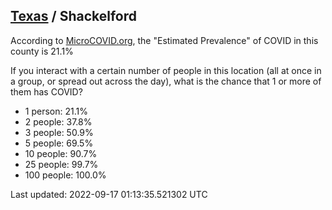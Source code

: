 
## [Texas](/united-states/texas) / Shackelford

According to [MicroCOVID.org](http://microcovid.org),
the "Estimated Prevalence" of COVID in this county is 21.1%

If you interact with a certain number of people in this location
(all at once in a group, or spread out across the day), what is the chance that
1 or more of them has COVID?

- 1 person: 21.1%
- 2 people: 37.8%
- 3 people: 50.9%
- 5 people: 69.5%
- 10 people: 90.7%
- 25 people: 99.7%
- 100 people: 100.0%

Last updated: 2022-09-17 01:13:35.521302 UTC
